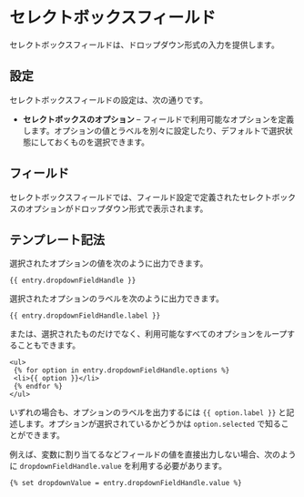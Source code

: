# セレクトボックスフィールド

セレクトボックスフィールドは、ドロップダウン形式の入力を提供します。

## 設定

セレクトボックスフィールドの設定は、次の通りです。

* **セレクトボックスのオプション** – フィールドで利用可能なオプションを定義します。オプションの値とラベルを別々に設定したり、デフォルトで選択状態にしておくものを選択できます。

## フィールド

セレクトボックスフィールドでは、フィールド設定で定義されたセレクトボックスのオプションがドロップダウン形式で表示されます。

## テンプレート記法

選択されたオプションの値を次のように出力できます。

```twig
{{ entry.dropdownFieldHandle }}
```

選択されたオプションのラベルを次のように出力できます。

```twig
{{ entry.dropdownFieldHandle.label }}
```

または、選択されたものだけでなく、利用可能なすべてのオプションをループすることもできます。

```twig
<ul>
 {% for option in entry.dropdownFieldHandle.options %}
 <li>{{ option }}</li>
 {% endfor %}
</ul>
```

いずれの場合も、オプションのラベルを出力するには `{{ option.label }}` と記述します。オプションが選択されているかどうかは `option.selected` で知ることができます。

例えば、変数に割り当てるなどフィールドの値を直接出力しない場合、次のように `dropdownFieldHandle.value` を利用する必要があります。

```twig
{% set dropdownValue = entry.dropdownFieldHandle.value %}
```

